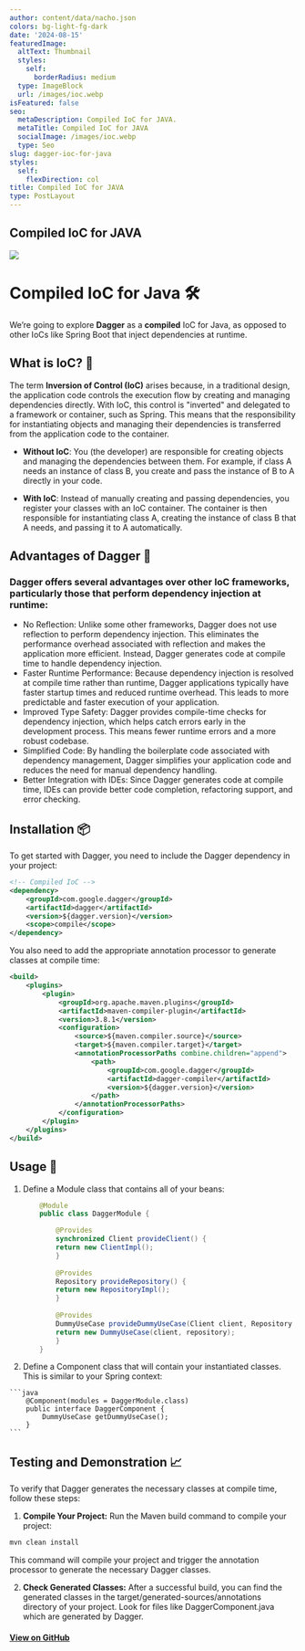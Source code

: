 ```yaml
---
author: content/data/nacho.json
colors: bg-light-fg-dark
date: '2024-08-15'
featuredImage:
  altText: Thumbnail
  styles:
    self:
      borderRadius: medium
  type: ImageBlock
  url: /images/ioc.webp
isFeatured: false
seo:
  metaDescription: Compiled IoC for JAVA.
  metaTitle: Compiled IoC for JAVA
  socialImage: /images/ioc.webp
  type: Seo
slug: dagger-ioc-for-java
styles:
  self:
    flexDirection: col
title: Compiled IoC for JAVA
type: PostLayout
---
```


## Compiled IoC for JAVA

![](./images/ioc.webp)
# Compiled IoC for Java 🛠️

We’re going to explore **Dagger** as a **compiled** IoC for Java, as opposed to other IoCs like Spring Boot that inject dependencies at runtime.

## What is IoC? 🤔

The term **Inversion of Control (IoC)** arises because, in a traditional design, the application code controls the execution flow by creating and managing dependencies directly. With IoC, this control is "inverted" and delegated to a framework or container, such as Spring. This means that the responsibility for instantiating objects and managing their dependencies is transferred from the application code to the container.

- **Without IoC**: You (the developer) are responsible for creating objects and managing the dependencies between them. For example, if class A needs an instance of class B, you create and pass the instance of B to A directly in your code.

- **With IoC**: Instead of manually creating and passing dependencies, you register your classes with an IoC container. The container is then responsible for instantiating class A, creating the instance of class B that A needs, and passing it to A automatically.

## Advantages of Dagger 🚀
### Dagger offers several advantages over other IoC frameworks, particularly those that perform dependency injection at runtime:

- No Reflection: Unlike some other frameworks, Dagger does not use reflection to perform dependency injection. This eliminates the performance overhead associated with reflection and makes the application more efficient. Instead, Dagger generates code at compile time to handle dependency injection.
- Faster Runtime Performance: Because dependency injection is resolved at compile time rather than runtime, Dagger applications typically have faster startup times and reduced runtime overhead. This leads to more predictable and faster execution of your application.
- Improved Type Safety: Dagger provides compile-time checks for dependency injection, which helps catch errors early in the development process. This means fewer runtime errors and a more robust codebase.
- Simplified Code: By handling the boilerplate code associated with dependency management, Dagger simplifies your application code and reduces the need for manual dependency handling.
- Better Integration with IDEs: Since Dagger generates code at compile time, IDEs can provide better code completion, refactoring support, and error checking.

## Installation 📦

To get started with Dagger, you need to include the Dagger dependency in your project:

```xml
<!-- Compiled IoC -->  
<dependency>  
    <groupId>com.google.dagger</groupId>  
    <artifactId>dagger</artifactId>  
    <version>${dagger.version}</version>  
    <scope>compile</scope>  
</dependency>
```
You also need to add the appropriate annotation processor to generate classes at compile time:

```xml
<build>  
    <plugins>  
        <plugin>  
            <groupId>org.apache.maven.plugins</groupId>  
            <artifactId>maven-compiler-plugin</artifactId>  
            <version>3.8.1</version>  
            <configuration>  
                <source>${maven.compiler.source}</source>  
                <target>${maven.compiler.target}</target>  
                <annotationProcessorPaths combine.children="append">  
                    <path>  
                        <groupId>com.google.dagger</groupId>  
                        <artifactId>dagger-compiler</artifactId>  
                        <version>${dagger.version}</version>  
                    </path>  
                </annotationProcessorPaths>  
            </configuration>  
        </plugin>  
    </plugins>  
</build>

```

## Usage 🧩
1.  Define a Module class that contains all of your beans:
    
    ```java
        @Module  
        public class DaggerModule {
    
            @Provides  
            synchronized Client provideClient() {  
            return new ClientImpl();  
            }  
        
            @Provides  
            Repository provideRepository() {  
            return new RepositoryImpl();  
            }
          
            @Provides  
            DummyUseCase provideDummyUseCase(Client client, Repository repository) {  
            return new DummyUseCase(client, repository);  
            }  
        }
    ```
   2. Define a Component class that will contain your instantiated classes. This is similar to your Spring context:
    
    ```java
        @Component(modules = DaggerModule.class)  
        public interface DaggerComponent {  
            DummyUseCase getDummyUseCase();  
        }
    ``` 

## Testing and Demonstration 📈
To verify that Dagger generates the necessary classes at compile time, follow these steps:

1. **Compile Your Project:**
Run the Maven build command to compile your project:

```bash
mvn clean install
```
This command will compile your project and trigger the annotation processor to generate the necessary Dagger classes.

2. **Check Generated Classes:**
After a successful build, you can find the generated classes in the target/generated-sources/annotations directory of your project. Look for files like DaggerComponent.java which are generated by Dagger.


#### [View on GitHub](https://github.com/bylidev/byli-lab/releases/tag/DAGGER)